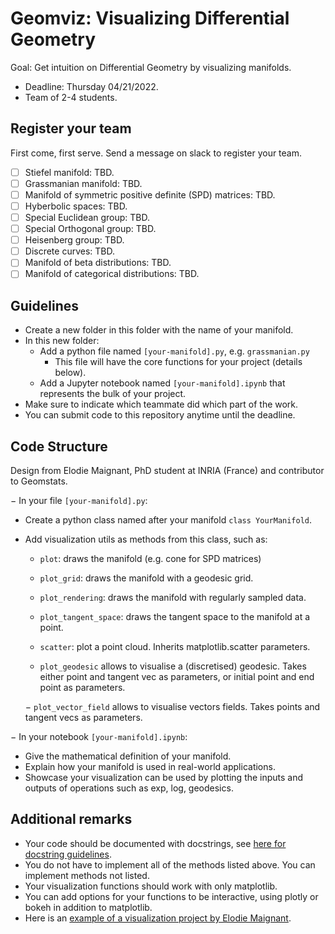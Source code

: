 # Geomviz: Visualizing Differential Geometry

Goal: Get intuition on Differential Geometry by visualizing manifolds.

- Deadline: Thursday 04/21/2022.
- Team of 2-4 students.

## Register your team

First come, first serve. Send a message on slack to register your team.

- [ ] Stiefel manifold: TBD.
- [ ] Grassmanian manifold: TBD.
- [ ] Manifold of symmetric positive definite (SPD) matrices: TBD.
- [ ] Hyberbolic spaces: TBD.
- [ ] Special Euclidean group: TBD.
- [ ] Special Orthogonal group: TBD.
- [ ] Heisenberg group: TBD.
- [ ] Discrete curves: TBD.
- [ ] Manifold of beta distributions: TBD.
- [ ] Manifold of categorical distributions: TBD.

## Guidelines

- Create a new folder in this folder with the name of your manifold.
- In this new folder:
  - Add a python file named `[your-manifold].py`, e.g. `grassmanian.py`
    - This file will have the core functions for your project (details below).
  - Add a Jupyter notebook named `[your-manifold].ipynb` that represents the bulk of your project.
- Make sure to indicate which teammate did which part of the work.
- You can submit code to this repository anytime until the deadline.

## Code Structure 

Design from Elodie Maignant, PhD student at INRIA (France) and contributor to Geomstats.

− In your file `[your-manifold].py`:
  - Create a python class named after your manifold `class YourManifold`.
  - Add visualization utils as methods from this class, such as:
    - `plot`: draws the manifold (e.g. cone for SPD matrices)
    - `plot_grid`: draws the manifold with a geodesic grid.
    - `plot_rendering`: draws the manifold with regularly sampled data.
    - `plot_tangent_space`: draws the tangent space to the manifold at a point.
    - `scatter`: plot a point cloud. Inherits matplotlib.scatter parameters.
    
    - `plot_geodesic` allows to visualise a (discretised) geodesic. Takes either point and tangent vec as parameters, or initial point and end point as parameters.
    
    − `plot_vector_field` allows to visualise vectors fields. Takes points and tangent vecs as parameters.
    
− In your notebook `[your-manifold].ipynb`:
  - Give the mathematical definition of your manifold.
  - Explain how your manifold is used in real-world applications.
  - Showcase your visualization can be used by plotting the inputs and outputs of operations such as exp, log, geodesics.


## Additional remarks

- Your code should be documented with docstrings, see [here for docstring guidelines](https://github.com/geomstats/geomstats/blob/master/docs/contributing.rst#writing-docstrings).
- You do not have to implement all of the methods listed above. You can implement methods not listed.
- Your visualization functions should work with only matplotlib.
- You can add options for your functions to be interactive, using plotly or bokeh in addition to matplotlib.
- Here is an [example of a visualization project by Elodie Maignant](https://github.com/geomstats/geomstats/blob/master/notebooks/usecase_visualizations_in_kendall_shape_spaces.ipynb).
